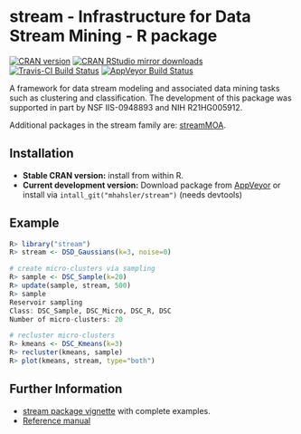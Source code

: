 # stream - Infrastructure for Data Stream Mining - R package

[![CRAN version](http://www.r-pkg.org/badges/version/stream)](http://cran.r-project.org/web/packages/stream/index.html)
[![CRAN RStudio mirror downloads](http://cranlogs.r-pkg.org/badges/stream)](http://cran.r-project.org/web/packages/stream/index.html)
[![Travis-CI Build Status](https://travis-ci.org/mhahsler/stream.svg?branch=master)](https://travis-ci.org/mhahsler/stream)
[![AppVeyor Build Status](https://ci.appveyor.com/api/projects/status/github/mhahsler/stream?branch=master&svg=true)](https://ci.appveyor.com/project/mhahsler/stream)

A framework for data stream modeling and associated data mining tasks such as clustering and classification. The development of this package was supported in part by NSF IIS-0948893 and NIH R21HG005912.

Additional packages in the stream family are: [streamMOA](http://github.com/mhahsler/streamMOA). 

## Installation

* __Stable CRAN version:__ install from within R.
* __Current development version:__ Download package from [AppVeyor](https://ci.appveyor.com/project/mhahsler/stream/build/artifacts) or install via `intall_git("mhahsler/stream")` (needs devtools) 

## Example
```R
R> library("stream")
R> stream <- DSD_Gaussians(k=3, noise=0)

# create micro-clusters via sampling
R> sample <- DSC_Sample(k=20)
R> update(sample, stream, 500)
R> sample
Reservoir sampling
Class: DSC_Sample, DSC_Micro, DSC_R, DSC 
Number of micro-clusters: 20 

# recluster micro-clusters
R> kmeans <- DSC_Kmeans(k=3)
R> recluster(kmeans, sample)
R> plot(kmeans, stream, type="both")
```

## Further Information

* [stream package vignette](http://cran.r-project.org/web/packages/stream/vignettes/stream.pdf) with complete examples.
* [Reference manual](http://cran.r-project.org/web/packages/stream/stream.pdf)

